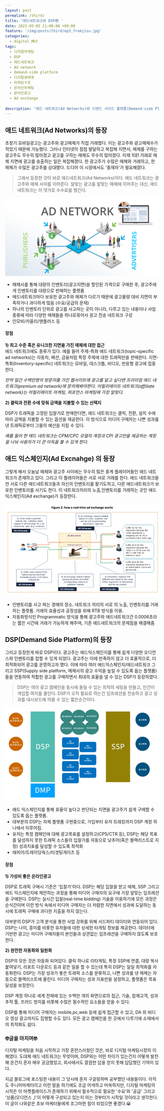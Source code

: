```yaml
---
layout: post
permalink: /third/
title: '애드네트워크와 DSP😎 '
date: 2021-05-05 21:00:00 +09:00
feature: '/img/posts/third/ep3_fromjisu.jpg'
categories:
  - digital_Mkt
tags:
  - 디지털마케팅
  - DSP
  - 애드네트워크
  - Ad network
  - demand-side platform
  - 디지털생태계
  - 마케팅구조
  - 온라인마케팅
  - 온라인광고
  - Ad exchange

description: '애드 네트워크(Ad Networks)와 디맨드 사이드 플랫폼(Demand-side Platfrom)'
---
```


## 애드 네트워크(Ad Networks)의 등장
 초창기 모바일광고는 광고주와 광고매체가 직접 거래했다. 이는 광고주와 광고매체수가 적었기 때문에 가능했다.
 그러나 인터넷이 점점 발달하고 복잡해 지면서, 매체를 구하는 광고주도 무수히 많아졌고 광고를 구하는 매체도 무수히 많아졌다.
 이제 1대1 거래로 매체 지면에 광고를 송출하는 일은 복잡해졌다. 한 광고주가 수많은 매체와 거래하고, 한 매체가 수많은 광고주를 상대했다.
 드디어 이 시장에서도 '중재자'가 필요해졌다.

> 그래서 등장한 것이 바로 애드네트워크(Ad Networks)이다.
애드 네트워크는 광고주와 매체 사이를 이어준다. 알맞는 광고를 알맞는 매체에 이어주는 대신, 애드 네트워크는 이 댓가로 수수료를 챙긴다.<br>


 ![애드네트워크](/img/posts/third/adnetworks.png)

- 매체사를 통해 대량의 인벤토리(광고지면)을 할인된 가격으로 구매한 후, 광고주에게 인벤토리를 대량으로 판매하는 플랫폼
- 애드네트워크마다 보유한 광고주와 매체가 다르기 때문에 광고물량 대비 지면이 부족하거나 과다하게 많음 (수요/공급의 문제)
- 하나의 인벤토리 단위로 광고를 사고파는 곳이 아니라, 다루고 있는 내용이나 사업종류에 따라 다양한 매체들을 하나로묶어서 광고 전송 네트워크 구성
- 인모비/카울리/맨플러스 등​



#### 장점 ####

**1) 최고 수준 혹은 유니크한 지면을 가진 매체에 대한 접근**<br>
애드 네트워크에도 종류가 있다. 예를 들어 주제-특화 애드 네트워크(topic-specific ad networks)는 자동차, 패션, 금융처럼 특정 주제에 대한 트래픽만을 판매한다. 지면-특화(Inventory-specific) 네트워크는 모바일, 데스크톱, 비디오, 반응형 광고에 집중한다.

*만약 일간 수백만명의 방문자를 가진 웹사이트에 광고를 달고 싶다면 프리미엄 애드 네트워크(premium ad network)에 문의해봐야한다. 어필리에이트 네트워크(affiliate network)는 어필리에이트 마케팅, 퍼포먼스 마케팅에 가장 알맞다.*

**2) 클릭과 전환 수에 맞춰 금액을 지불할 수 있는 선택지​**

 DSP가 트래픽을 고정된 입찰가로 판매한다면, 애드 네트워크는 클릭, 전환, 설치 수에 따라 금액을 지불할 수 있는 옵션을 제공한다. 이 방식으로 미디어 구매자는 나쁜 성과를 낸 트래픽로부터 그들의 예산을 지킬 수 있다.

 *예를 들어 한 애드 네트워크는 CPM/CPC 모델의 계정과 CPI 광고만을 제공하는 계정을 나눠 사용자가 더 큰 이득을 볼 수 있게 한다.*​



## 애드 익스체인지(Ad Excnahge) 의 등장
 그렇게 해서 오늘날 매체와 광고주 사이에는 무수히 많은 중계 플레이어들인 애드 네트워크가 존재하고 있다. 그리고 이 플레이어들은 서로 서로 거래를 한다.  애드 네트워크들언 서로 다른 애드네트워크들과 자신의 인벤토리를 팔기도하고, 다른 애드네트워크가 보유한 인벤토리를 사기도 한다. 이 네트워크끼리의 노출,인벤토리를 거래하는 곳인 애드익스체인지(Ad exchange)가 등장한다.

![애드익스체인지](/img/posts/third/adexchange.jpg)

- 인벤토리를 사고 파는 경매의 장소.  네트워크 끼리의 서로 의 노출, 인벤토리를 거래하는 플랫폼. 거래의 효율성과 공정성을 위해 RTB 방식을 이용.  
- 자동화방식인 Programmatic 방식을 통해 광고주와 애드네트워크간 0.0006초라는 짧은 시간에 거래가 가능하게 해주며, 기존 애드네트워크의 문제점을 해결해줌


## DSP(Demand Side Platform)의 등장
 그리고 등장한게 바로 DSP이다.
 광고주는 애드익스체인지를 통해 쉽게 다양한 오디언스와 인벤토리를 접할 수 있게 되었다. 광고주는 이에 만족하지 않고 더 효율적으로, 더 최적화되어 광고를 운영하고자 했다. 이에 따라 여러 애드익스체인지/애드네트워크 그리고 SSP(Supply side platform, 매체사의 광고 수익을 높일 수 있도록 돕는 플랫폼)들을 연동하여 적합한 광고를 구매하면서 최대의 효율을 낼 수 있는  DSP가 등장하였다.

 > DSP는 여러 광고 캠페인을 동시에 돌릴 수 있는 최적의 세팅을 만들고, 인간이 개입할 여지를 줄인다. DSP가 오직 필요로 하는건 임프레션을 전송하고 광고 성과를 대시보드에 띄울 수 있는 짧은순간이다.

 ![DSP/SSP](/img/posts/third/dspssp.jpg)

 - 애드 익스체인지를 통해 효율이 높다고 판단되는 지면을 광고주가 쉽게 구매할 수 있도록 돕는 플랫폼.
 - 대부분의 DSP는 자체 플랫폼 구현중으로, 가입부터 유저 트래킹까지 DSP 계정 하나에서 이루어짐.
 - 유저는 특정 캠페인에 대해 광고목표를 설정하고(CPS/CTR 등), DSP는 해당 목표를 달성하지 못한 트래픽 소스들의 입찰가를 자동으로 낮추어(혹은 블랙리스트로 지정) 성과지표를 달성할 수 있도록 최적화
 - 애피어/트레이딩웍스/타겟팅게이츠 등


#### 장점 ####

 **1) 가성비 좋은 온라인광고**

  DSP로 트래픽 구매시 기준은 '입찰가'이다. DSP는 해당 입찰을 받고 매체, SSP 그리고 애드 익스체인지에 제안하는 과정을 통해 미디어 구매자의 요구에 가장 알맞는 임프레션을 구매한다. DSP는 실시간 입찰(real-time bidding) 기술을 이용하기에 모든 과정은 순식간이며 이런 방식 속에서 미디어 구매자는 더 저렴한 지면에서 성과에 도달하는 동시에 트래픽 구매에 과다한 지출을 하지 않는다.

 대부분의 DSP가 고객 분석을 통한 사업 강화를 위해 서드파티 데이터와 연동되어 있다. DSP는 나이, 흥미를 비롯한 유저들에 대한 상세한 타게팅 정보를 제공한다. 데이터에 기반한 광고는 미디어 구매자들이 본인들과 상관없는 임프레션을 구매하지 않도록 보호한다.



  **2) 완전한 자동화와 일원화**

  DSP의 모든 것은 자동화 되어있다. 클릭 하나로 리타게팅, 특정 SSP에 연결, 대량 복사붙여넣기, 리포트 다운로드 등과 같은 일을 할 수 있는데 특히 DSP는 일일 최적화를 자동화한다. DSP는 가장 성과가 좋은 트래픽 소스를 분류하고, 나쁜 성과를 낸 매체는 자동으로 블랙리스트에 올린다. 미디어 구매자는 성과 지표만을 설정하고, 플랫폼은 목표 달성을 보장한다.

 DSP 계정 하나로 세계 전체에 있는 수백만 개의 화면으로의 접근, 기술, 잠재고객, 성과 추적 툴, 프러드 방지를 비롯해 수많은 필수적인 요소들을 얻을 수 있다.

 DSP를 통해 미디어 구매자는 mobile,pc,web 등에 쉽게 접근할 수 있고, DA 외 비디오 영상 광고까지도 집행할 수도 있다. 모든 광고 캠페인을 한 곳에서 다루기에 소재에서의 최적화도 쉽다.
 ​


### 🤓글을 마치며🤓 ###

디지털 마케팅을 처음 시작하고 가장 혼란스러웠던 것은, 바로 디지털 마케팅시장의 이해였다. 도대체 애드 네트워크는 무엇이며, DSP와는 어떤 차이가 있는건지 어떻게 발전해 온건지 혼자 매우 궁금했었고, 회사에서도 깔끔한 답을 얻지 못해 답답했던 기억이 있다.  <br>

지금 블로그에 포스팅한 내용이 그 당시에 혼자 구글링하며 공부했던 내용들이다. 아직도 주니어마케터이고 이런 말을 하기에도 조금 어색하고 머쓱하지만, 디지털 마케팅의 시작은 이 마켓플레이스가 존재하기 위해서 필수적으로 필요한 '수요'와 '공급' 그리고 '상품(오디언스 ,)'이 어떻게 구성되고 있는지 아는 것부터가 시작일 것이라고 생각한다. 이 글이 나와같은 초보 마케터들에게 조그마한 힘이 되었으면 좋겠다.😀
